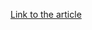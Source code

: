[Link to the article](https://blogs.infoblox.com/cyber-threat-intelligence/cyber-threat-advisory/dog-hunt-finding-decoy-dog-toolkit-via-anomalous-dns-traffic/)
